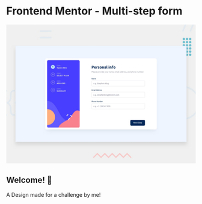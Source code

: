 # Frontend Mentor - Multi-step form

![Design preview for the Multi-step form coding challenge](./design/desktop-preview.jpg)

## Welcome! 👋

A Design made for a challenge by me!

